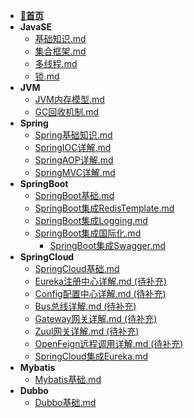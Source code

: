 - [**📖首页**](/README.md)
- **JavaSE**
    - [基础知识.md](/Java/JavaSE/基础知识.md)
    - [集合框架.md](/Java/JavaSE/集合框架.md)
    - [多线程.md](/Java/JavaSE/多线程.md)
    - [锁.md](/Java/JavaSE/锁.md)
- **JVM**
    - [JVM内存模型.md](/Java/JVM/JVM内存模型.md)
  - [GC回收机制.md](/Java/JVM/GC回收机制.md)
- **Spring**
    - [Spring基础知识.md](/Java/Spring/Spring基础知识.md)
    - [SpringIOC详解.md](/Java/Spring/SpringIOC详解.md)
    - [SpringAOP详解.md](/Java/Spring/SpringAOP详解.md)
    - [SpringMVC详解.md](/Java/Spring/SpringMVC详解.md)
- **SpringBoot**
    - [SpringBoot基础.md](/Java/SpringBoot/SpringBoot基础.md)
  - [SpringBoot集成RedisTemplate.md](/Java/SpringBoot/SpringBoot集成RedisTemplate.md)
  - [SpringBoot集成Logging.md](/Java/SpringBoot/SpringBoot集成Logging.md)
  - [SpringBoot集成国际化.md](/Java/SpringBoot/SpringBoot集成国际化.md)
    - [SpringBoot集成Swagger.md](/Java/SpringBoot/SpringBoot集成Swagger.md)
- **SpringCloud**
  - [SpringCloud基础.md](/Java/SpringCloud/SpringCloud基础.md)
  - [Eureka注册中心详解.md (待补充)](/Java/SpringCloud/Eureka注册中心详解.md)
  - [Config配置中心详解.md (待补充)](/Java/SpringCloud/Config配置中心详解.md)
  - [Bus总线详解.md (待补充)](/Java/SpringCloud/Bus总线详解.md)
  - [Gateway网关详解.md (待补充)](/Java/SpringCloud/Gateway网关详解.md)
  - [Zuul网关详解.md (待补充)](/Java/SpringCloud/Zuul网关详解.md)
  - [OpenFeign远程调用详解.md (待补充)](/Java/SpringCloud/OpenFeign远程调用详解.md)
  - [SpringCloud集成Eureka.md](/Java/SpringCloud/SpringCloud集成Eureka.md)
- **Mybatis**
    - [Mybatis基础.md](/Java/Mybatis/Mybatis基础.md)
- **Dubbo**
    - [Dubbo基础.md](/Java/Dubbo/Dubbo基础.md)
